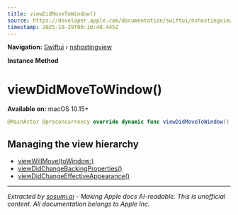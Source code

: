 ```yaml
---
title: viewDidMoveToWindow()
source: https://developer.apple.com/documentation/swiftui/nshostingview/viewdidmovetowindow()
timestamp: 2025-10-29T00:10:40.445Z
---
```


**Navigation:** [Swiftui](/documentation/swiftui) › [nshostingview](/documentation/swiftui/nshostingview)

**Instance Method**

# viewDidMoveToWindow()

**Available on:** macOS 10.15+

```swift
@MainActor @preconcurrency override dynamic func viewDidMoveToWindow()
```

## Managing the view hierarchy

- [viewWillMove(toWindow:)](/documentation/swiftui/nshostingview/viewwillmove(towindow:))
- [viewDidChangeBackingProperties()](/documentation/swiftui/nshostingview/viewdidchangebackingproperties())
- [viewDidChangeEffectiveAppearance()](/documentation/swiftui/nshostingview/viewdidchangeeffectiveappearance())

---

*Extracted by [sosumi.ai](https://sosumi.ai) - Making Apple docs AI-readable.*
*This is unofficial content. All documentation belongs to Apple Inc.*
